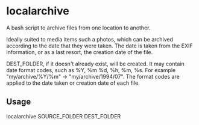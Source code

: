 # localarchive

A bash script to archive files from one location to another.

Ideally suited to media items such a photos, which can be archived according to the date that they were taken. The date is taken from the EXIF information, or as a last resort, the creation date of the file.

DEST_FOLDER, if it doesn't already exist, will be created. It may contain date format codes, such as %Y, %m %d, %h, %m, %s. For example "my/archive/%Y/%m" -> "my/archive/1994/07". The format codes are applied to the date taken or creation date of each file.

## Usage

localarchive SOURCE_FOLDER DEST_FOLDER
